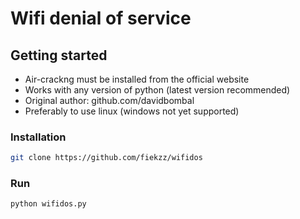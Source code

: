 # Wifi denial of service

## Getting started
* Air-crackng must be installed from the official website
* Works with any version of python (latest version recommended)
* Original author: github.com/davidbombal
* Preferably to use linux (windows not yet supported)

### Installation
```sh
git clone https://github.com/fiekzz/wifidos
```
### Run
```sh
python wifidos.py
```

